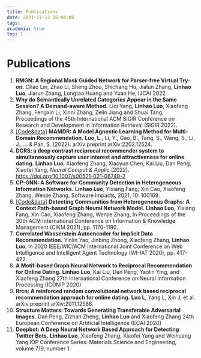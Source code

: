 ```yaml
---
title: Publications
date: 2021-11-13 16:04:08
tags:
academia: true
top: 1
---
```


# Publications

1. **RMGN: A Regional Mask Guided Network for Parser-free Virtual Try-on.** Chao Lin, Zhao Li, Sheng Zhou, Shichang Hu, Jialun Zhang, **Linhao Luo**, Jiarun Zhang, Longtao Huang and Yuan He, IJCAI 2022 
2.  **Why do Semantically Unrelated Categories Appear in the Same Session? A Demand-aware Method.** Liqi Yang, **Linhao Luo**, Xiaofeng Zhang, Fengxin Li, Xinni Zhang, Zelin Jiang and Shuai Tang, Proceedings of the 45th International ACM SIGIR Conference on Research and Development in Information Retrieval (SIGIR 2022).
3. [\[Code&data\]](https://github.com/RManLuo/MAMDR) **MAMDR: A Model Agnostic Learning Method for Multi-Domain Recommendation.** **Luo, L.**, Li, Y., Gao, B., Tang, S., Wang, S., Li, J., ... & Pan, S. (2022).  arXiv preprint arXiv:2202.12524.
4. **DCRS: a deep contrast reciprocal recommender system to simultaneously capture user interest and attractiveness for online dating.** **Linhao Luo**, Xiaofeng Zhang, Xiaoyun Chen, Kai Liu, Dan Peng, Xiaofei Yang, *Neural Comput & Applic* (2022). https://doi.org/10.1007/s00521-021-06749-2
5. **CP-GNN: A Software for Community Detection in Heterogeneous Information Networks.** **Linhao Luo**, Yixiang Fang, Xin Cao, Xiaofeng Zhang, Wenjie Zhang, Software Impacts, 2021, 10: 100169.
6. [\[Code&data\]](https://github.com/RManLuo/CP-GNN) **Detecting Communities from Heterogeneous Graphs: A Context Path-based Graph Neural Network Model.** **Linhao Luo**, Yixiang Fang, Xin Cao, Xiaofeng Zhang, Wenjie Zhang, In Proceedings of the 30th ACM International Conference on Information & Knowledge Management (CIKM 2021), pp. 1170-1180. 
7. **Correlated Wasserstein Autoencoder for Implicit Data Recommendation.** Yinlin Yao, Jinbing Zhong, Xiaofeng Zhang, **Linhao Luo**, In 2020 IEEE/WIC/ACM International Joint Conference on Web Intelligence and Intelligent Agent Technology (WI-IAT 2020), pp. 417-422.
8. **A Motif-based Graph Neural Network to Reciprocal Recommendation for Online Dating.** **Linhao Luo**, Kai Liu, Dan Peng, Yaolin Ying, and Xiaofeng Zhang 27th International Conference on Neural Information Processing (ICONIP 2020)
9. **Rrcn: A reinforced random convolutional network based reciprocal recommendation approach for online dating.** **Luo L**, Yang L, Xin J, et al. arXiv preprint arXiv:2011.12586. 
10. **Structure Matters: Towards Generating Transferable Adversarial Images.** Dan Peng, Zizhan Zheng, **Linhao Luo** and Xiaofeng Zhang 24th European Conference on Artificial Intelligence (ECAI 2020)
11. **Deepbot: A Deep Neural Network Based Approach for Detecting Twitter Bots.** **Linhao Luo**, Xiaofeng Zhang, Xiaofei Yang and Weihuang Yang IOP Conference Series: Materials Science and Engineering, volume 719, number 1
